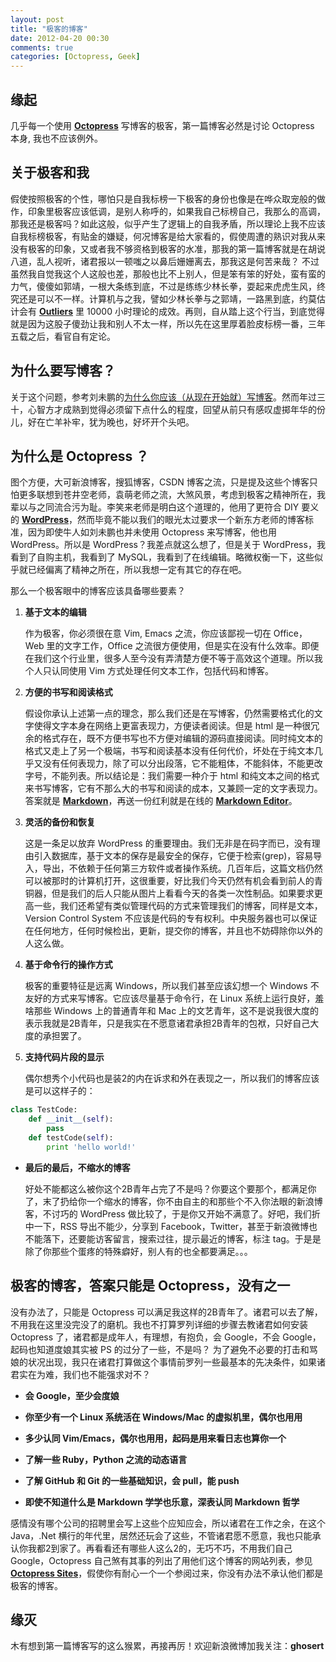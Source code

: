 ```yaml
---
layout: post
title: "极客的博客"
date: 2012-04-20 00:30
comments: true
categories: [Octopress, Geek]
---
```



缘起
--------------------------

几乎每一个使用 **[Octopress]** 写博客的极客，第一篇博客必然是讨论 Octopress 本身, 我也不应该例外。

<!--more-->

关于极客和我
--------------------------

假使按照极客的个性，哪怕只是自我标榜一下极客的身份也像是在哗众取宠般的做作，印象里极客应该低调，是别人称呼的，如果我自己标榜自己，我那么的高调，那我还是极客吗？如此这般，似乎产生了逻辑上的自我矛盾，所以理论上我不应该自我标榜极客，有贴金的嫌疑，何况博客是给大家看的，假使周遭的熟识对我从来没有极客的印象，又或者我不够资格到极客的水准，那我的第一篇博客就是在胡说八道，乱人视听，诸君报以一顿嗤之以鼻后姗姗离去，那我这是何苦来哉？ 不过虽然我自觉我这个人这般也差，那般也比不上别人，但是笨有笨的好处，蛮有蛮的力气，傻傻如郭靖，一根大条练到底，不过是练练少林长拳，耍起来虎虎生风，终究还是可以不一样。计算机与之我，譬如少林长拳与之郭靖，一路黑到底，约莫估计会有 **[Outliers]** 里 10000 小时理论的成效。再则，自从踏上这个行当，到底觉得就是因为这股子傻劲让我和别人不太一样，所以先在这里厚着脸皮标榜一番，三年五载之后，看官自有定论。


为什么要写博客？
--------------------------

关于这个问题，参考刘未鹏的[为什么你应该（从现在开始就）写博客][1]。然而年过三十，心智方才成熟到觉得必须留下点什么的程度，回望从前只有感叹虚掷年华的份儿，好在亡羊补牢，犹为晚也，好坏开个头吧。


为什么是 Octopress ？
--------------------------

图个方便，大可新浪博客，搜狐博客，CSDN 博客之流，只是提及这些个博客只怕更多联想到苍井空老师，袁萌老师之流，大煞风景，考虑到极客之精神所在，我辈以与之同流合污为耻。李笑来老师是明白这个道理的，他用了更符合 DIY 要义的 **[WordPress]**，然而毕竟不能以我们的眼光太过要求一个新东方老师的博客标准，因为即使牛人如刘未鹏也并未使用 Octopress 来写博客，他也用 WordPress。所以是 WordPress？我差点就这么想了，但是关于 WordPress，我看到了自购主机，我看到了 MySQL，我看到了在线编辑。略微权衡一下，这些似乎就已经偏离了精神之所在，所以我想一定有其它的存在吧。

那么一个极客眼中的博客应该具备哪些要素？

1. **基于文本的编辑**

	作为极客，你必须很在意 Vim, Emacs 之流，你应该鄙视一切在 Office，Web 里的文字工作，Office 之流很方便使用，但是实在没有什么效率。即便在我们这个行业里，很多人至今没有弄清楚方便不等于高效这个道理。所以我个人只认同使用 Vim 方式处理任何文本工作，包括代码和博客。

2. **方便的书写和阅读格式**

	假设你承认上述第一点的理念，那么我们还是在写博客，仍然需要格式化的文字使得文字本身在网络上更富表现力，方便读者阅读。但是 html 是一种很冗余的格式存在，既不方便书写也不方便对编辑的源码直接阅读。同时纯文本的格式又走上了另一个极端，书写和阅读基本没有任何代价，坏处在于纯文本几乎又没有任何表现力，除了可以分出段落，它不能粗体，不能斜体，不能更改字号，不能列表。所以结论是：我们需要一种介于 html 和纯文本之间的格式来书写博客，它有不那么大的书写和阅读的成本，又兼顾一定的文字表现力。答案就是 **[Markdown]**，再送一份红利就是在线的 **[Markdown Editor]**。

3. **灵活的备份和恢复**

	这是一条足以放弃 WordPress 的重要理由。我们无非是在码字而已，没有理由引入数据库，基于文本的保存是最安全的保存，它便于检索(grep)，容易导入，导出，不依赖于任何第三方软件或者操作系统。几百年后，这篇文档仍然可以被那时的计算机打开，这很重要，好比我们今天仍然有机会看到前人的青铜器，但是我们的后人只能从图片上看看今天的各类一次性制品。如果要求更高一些，我们还希望有类似管理代码的方式来管理我们的博客，同样是文本，Version Control System 不应该是代码的专有权利。中央服务器也可以保证在任何地方，任何时候检出，更新，提交你的博客，并且也不妨碍除你以外的人这么做。
	
4. **基于命令行的操作方式**

	极客的重要特征是远离 Windows，所以我们甚至应该幻想一个 Windows 不友好的方式来写博客。它应该尽量基于命令行，在 Linux 系统上运行良好，羞啥那些 Windows 上的普通青年和 Mac 上的文艺青年，这不是说我很大度的表示我就是2B青年，只是我实在不愿意诸君承担2B青年的包袱，只好自己大度的承担罢了。

5. **支持代码片段的显示**

	偶尔想秀个小代码也是装2的内在诉求和外在表现之一，所以我们的博客应该是可以这样子的：

``` python Code Snips to test code blocks http://www.google.com link test
class TestCode:
	def __init__(self):
		pass
	def testCode(self):
		print 'hello world!'

```

* **最后的最后，不缩水的博客**

	好处不能都这么被你这个2B青年占完了不是吗？你要这个要那个，都满足你了，末了扔给你一个缩水的博客，你不由自主的和那些个不入你法眼的新浪博客，不讨巧的 WordPress 做比较了，于是你又开始不满意了。好吧，我们折中一下，RSS 导出不能少，分享到 Facebook，Twitter，甚至于新浪微博也不能落下，还要能访客留言，搜索过往，提示最近的博客，标注 tag。于是是除了你那些个蛋疼的特殊癖好，别人有的也全都要满足。。。


极客的博客，答案只能是 Octopress，没有之一
-------------------------------------------

没有办法了，只能是 Octopress 可以满足我这样的2B青年了。诸君可以去了解，不用我在这里没完没了的磨机。我也不打算罗列详细的步骤去教诸君如何安装 Octopress 了，诸君都是成年人，有理想，有抱负，会 Google，不会 Google，起码也知道度娘其实被 PS 的过分了一些，不是吗？ 为了避免不必要的打击和骂娘的状况出现，我只在诸君打算做这个事情前罗列一些最基本的先决条件，如果诸君实在为难，我们也不能强求对不？

* **会 Google，至少会度娘**

* **你至少有一个 Linux 系统活在 Windows/Mac 的虚拟机里，偶尔也用用**

* **多少认同 Vim/Emacs，偶尔也用用，起码是用来看日志也算你一个**

* **了解一些 Ruby，Python 之流的动态语言**

* **了解 GitHub 和 Git 的一些基础知识，会 pull，能 push**

* **即使不知道什么是 Markdown 学学也乐意，深表认同 Markdown 哲学**

感情没有哪个公司的招聘里会写上这些个应知应会，所以诸君在工作之余，在这个 Java，.Net 横行的年代里，居然还玩会了这些，不管诸君愿不愿意，我也只能承认你我都2到家了。再看看还有哪些人这么2的，无巧不巧，不用我们自己 Google，Octopress 自己煞有其事的列出了用他们这个博客的网站列表，参见 **[Octopress Sites]**，假使你有耐心一个一个参阅过来，你没有办法不承认他们都是极客的博客。


缘灭
----------------------

木有想到第一篇博客写的这么猴累，再接再厉！欢迎新浪微博加我关注：**ghosert**



[1]: http://mindhacks.cn/2009/02/15/why-you-should-start-blogging-now/
[Octopress]: http://octopress.org/
[Outliers]: http://book.douban.com/subject/3134517/
[WordPress]: http://wordpress.org/
[Markdown]: http://daringfireball.net/projects/markdown/
[Markdown Editor]: http://www.ctrlshift.net/project/markdowneditor/
[Octopress Sites]: https://github.com/imathis/octopress/wiki/Octopress-Sites


